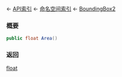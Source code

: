 ← [API索引](Api-Index) ← [命名空间索引](Namespace-Index) ← [BoundingBox2](VRageMath.BoundingBox2)

### 概要

```csharp
public float Area()
```



### 返回

[float](https://docs.microsoft.com/en-us/dotnet/api/System.Single?view=netframework-4.6)



